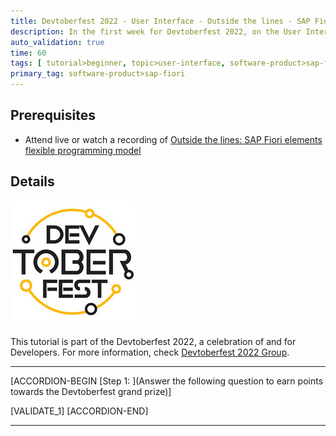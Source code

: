 ```yaml
---
title: Devtoberfest 2022 - User Interface - Outside the lines - SAP Fiori elements flexible programming model
description: In the first week for Devtoberfest 2022, on the User Interface day you watched a session about *Outside the lines - SAP Fiori elements flexible programming model*. Here we test if you have listened carefully, so go ahead and answer the question to earn extra points towards the grand prize.
auto_validation: true
time: 60
tags: [ tutorial>beginner, topic>user-interface, software-product>sap-fiori]
primary_tag: software-product>sap-fiori
---
```


## Prerequisites

- Attend live or watch a recording of [Outside the lines: SAP Fiori elements flexible programming model](https://groups.community.sap.com/t5/devtoberfest/outside-the-lines-sap-fiori-elements-flexible-programming-model/ec-p/8831#M1)

## Details

![Devtoberfest](Devtoberfest.jpg)

This tutorial is part of the Devtoberfest 2022, a celebration of and for Developers. For more information, check [Devtoberfest 2022 Group](https://groups.community.sap.com/t5/devtoberfest/gh-p/Devtoberfest).

---

[ACCORDION-BEGIN [Step 1: ](Answer the following question to earn points towards the Devtoberfest grand prize)]

[VALIDATE_1]
[ACCORDION-END]

---
